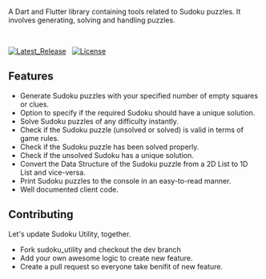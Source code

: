 <!-- 
This README describes the package. If you publish this package to pub.dev,
this README's contents appear on the landing page for your package.

For information about how to write a good package README, see the guide for
[writing package pages](https://dart.dev/guides/libraries/writing-package-pages). 

For general information about developing packages, see the Dart guide for
[creating packages](https://dart.dev/guides/libraries/create-library-packages)
and the Flutter guide for
[developing packages and plugins](https://flutter.dev/developing-packages). 
-->

A Dart and Flutter library containing tools related to Sudoku puzzles. It involves generating, solving and handling puzzles.

<br />

[![Latest_Release](https://img.shields.io/pub/v/sudoku_utility)](https://pub.dev/packages/sudoku_utility)  &nbsp; 
[![License](https://img.shields.io/badge/License-BSD_3--Clause-blue.svg)](https://opensource.org/licenses/BSD-3-Clause)

## Features

- Generate Sudoku puzzles with your specified number of empty squares or clues.
- Option to specify if the required Sudoku should have a unique solution.
- Solve Sudoku puzzles of any difficulty instantly.
- Check if the Sudoku puzzle (unsolved or solved) is valid in terms of game rules.
- Check if the Sudoku puzzle has been solved properly.
- Check if the unsolved Sudoku has a unique solution.
- Convert the Data Structure of the Sudoku puzzle from a 2D List to 1D List and vice-versa.
- Print Sudoku puzzles to the console in an easy-to-read manner.
- Well documented client code.

## Contributing 

Let's update Sudoku Utility, together.

- Fork sudoku_utility and checkout the dev branch
- Add your own awesome logic to create new feature.
- Create a pull request so everyone take benifit of new feature.
